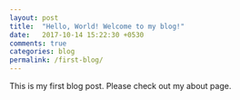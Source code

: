```yaml
---
layout: post
title:  "Hello, World! Welcome to my blog!"
date:   2017-10-14 15:22:30 +0530
comments: true
categories: blog
permalink: /first-blog/
---
```

This is my first blog post. Please check out my about page.
